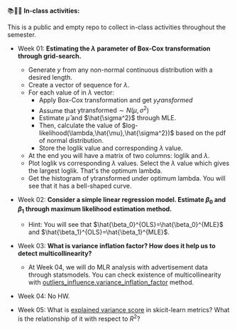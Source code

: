 📚📖📝 **In-class activities:**


 This is a public and empty repo to collect in-class activities throughout the semester.
 
 - Week 01: **Estimating the $\lambda$ parameter of Box-Cox transformation through grid-search.**
   
   - Generate $y$ from any non-normal continuous distribution with a desired length.
   - Create a vector of sequence for $\lambda$.
   - For each value of in $\lambda$ vector:
      - Apply Box-Cox transformation and get $y_transformed$
      - Assume that $\text{ytransformed} \sim N(\mu, \sigma^2)$
      - Estimate $\hat{\mu}$ and $\hat{\sigma^2}$ through MLE.
      - Then, calculate the value of $log-likelihood(\lambda,\hat{\mu},\hat{\sigma^2})$ based on the pdf of normal distribution.
      - Store the loglik value and corresponding $\lambda$ value.
    - At the end you will have a matrix of two columns: loglik and $\lambda$.
    - Plot loglik vs corresponding $\lambda$ values. Select the $\lambda$ value which gives the largest loglik. That's the optimum lambda.
    - Get the histogram of $\text{ytransformed}$ under optimum lambda. You will see that it has a bell-shaped curve.
    
  - Week 02: **Consider a simple linear regression model. Estimate $\beta_0$ and $\beta_1$ through maximum likelihood estimation method.**
    
    - Hint: You will see that $\hat{\beta_0}^{OLS}=\hat{\beta_0}^{MLE}$ and $\hat{\beta_1}^{OLS}=\hat{\beta_1}^{MLE}$.

  - Week 03: **What is variance inflation factor? How does it help us to detect multicollinearity?**
  
    - At Week 04, we will do MLR analysis with advertisement data through statsmodels. You can check existence of multicollinearity with
    [outliers_influence.variance_inflation_factor](https://www.statsmodels.org/dev/generated/statsmodels.stats.outliers_influence.variance_inflation_factor.html) method.
  
  - Week 04: No HW.
  - Week 05: What is [explained variance score](https://scikit-learn.org/stable/modules/generated/sklearn.metrics.explained_variance_score.html) in skicit-learn metrics? What is the relationship of it with respect to $R^2$?
  
